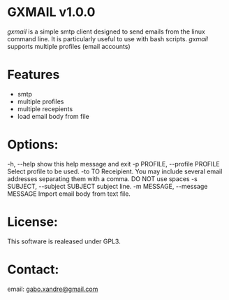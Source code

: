 # GXMAIL v1.0.0  


*gxmail* is a simple smtp client designed to send emails from the linux command line.
It is particularly useful to use with bash scripts. 
*gxmail* supports multiple profiles (email accounts)

# Features
* smtp
* multiple profiles
* multiple recepients
* load email body from file

# Options:
  -h, --help            show this help message and exit
  -p PROFILE, --profile PROFILE
                        Select profile to be used.
  -to TO                Receipient. You may include several email addresses
                        separating them with a comma. DO NOT use spaces
  -s SUBJECT, --subject SUBJECT
                        subject line.
  -m MESSAGE, --message MESSAGE
                        Import email body from text file.

# License:

This software is realeased under GPL3.

# Contact:

email: gabo.xandre@gmail.com
